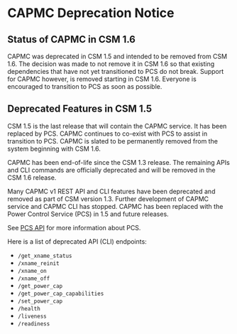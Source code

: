 # CAPMC Deprecation Notice

## Status of CAPMC in CSM 1.6

CAPMC was deprecated in CSM 1.5 and intended to be removed from CSM 1.6.  The
decision was made to not remove it in CSM 1.6 so that existing dependencies
that have not yet transitioned to PCS do not break.  Support for CAPMC however,
is removed starting in CSM 1.6.  Everyone is encouraged to transition to PCS as
soon as possible.

## Deprecated Features in CSM 1.5

CSM 1.5 is the last release that will contain the CAPMC service. It has been
replaced by PCS. CAPMC continues to co-exist with PCS to assist in transition to
PCS. CAPMC is slated to be permanently removed from the system beginning with
CSM 1.6.

CAPMC has been end-of-life since the CSM 1.3 release. The remaining APIs and CLI commands
are officially deprecated and will be removed in the CSM 1.6 release.

Many CAPMC v1 REST API and CLI features have been deprecated and removed as part
of CSM version 1.3. Further development of CAPMC service and CAPMC CLI has
stopped. CAPMC has been replaced with the Power Control Service (PCS) in 1.5 and
future releases.

See [PCS API](../../api/power-control.md) for more information about PCS.

Here is a list of deprecated API (CLI) endpoints:

* `/get_xname_status`
* `/xname_reinit`
* `/xname_on`
* `/xname_off`
* `/get_power_cap`
* `/get_power_cap_capabilities`
* `/set_power_cap`
* `/health`
* `/liveness`
* `/readiness`
